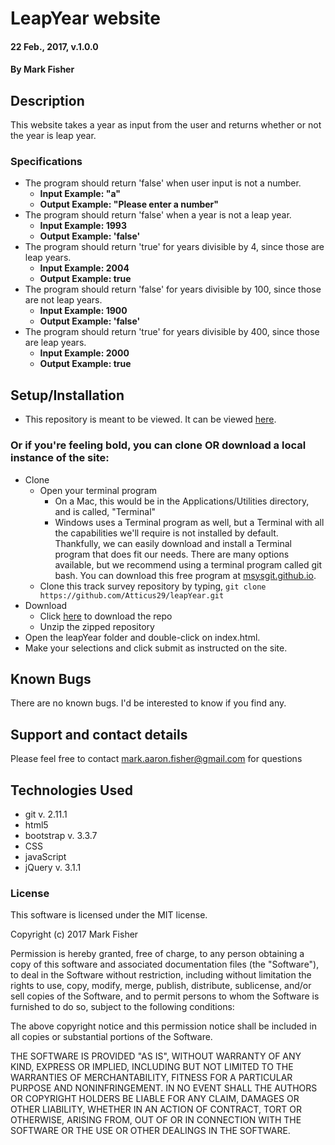 
# LeapYear website

#### 22 Feb., 2017, v.1.0.0

#### By Mark Fisher

## Description

This website takes a year as input from the user and returns whether or not the year is leap year.

### Specifications

* The program should return 'false' when user input is not a number.
  * **Input Example: "a"**
  * **Output Example: "Please enter a number"**
* The program should return 'false' when a year is not a leap year.
  * **Input Example: 1993**
  * **Output Example: 'false'**
* The program should return 'true' for years divisible by 4, since those are leap years.
  * **Input Example: 2004**
  * **Output Example: true**
* The program should return 'false' for years divisible by 100, since those are not leap years.
  * **Input Example: 1900**
  * **Output Example: 'false'**
* The program should return 'true' for years divisible by 400, since those are leap years.
  * **Input Example: 2000**
  * **Output Example: true**


## Setup/Installation

* This repository is meant to be viewed. It can be viewed [here](https://Atticus29.github.io/leapYear).

### Or if you're feeling bold, you can clone OR download a local instance of the site:

* Clone
  * Open your terminal program
    * On a Mac, this would be in the Applications/Utilities directory, and is called, "Terminal"
    * Windows uses a Terminal program as well, but a Terminal with all the capabilities we'll require is not installed by default. Thankfully, we can easily download and install a Terminal program that does fit our needs.
There are many options available, but we recommend using a terminal program called git bash. You can download this free program at [msysgit.github.io](https://git-for-windows.github.io/).
  * Clone this track survey repository by typing, `git clone https://github.com/Atticus29/leapYear.git`
* Download
  * Click [here](https://github.com/Atticus29/leapYear/archive/master.zip) to download the repo
  * Unzip the zipped repository
* Open the leapYear folder and double-click on index.html.
* Make your selections and click submit as instructed on the site.

## Known Bugs

There are no known bugs. I'd be interested to know if you find any.

## Support and contact details

Please feel free to contact mark.aaron.fisher@gmail.com for questions

## Technologies Used

* git v. 2.11.1
* html5
* bootstrap v. 3.3.7
* CSS
* javaScript
* jQuery v. 3.1.1

### License

This software is licensed under the MIT license.

Copyright (c) 2017 Mark Fisher

Permission is hereby granted, free of charge, to any person obtaining a copy
of this software and associated documentation files (the "Software"), to deal
in the Software without restriction, including without limitation the rights
to use, copy, modify, merge, publish, distribute, sublicense, and/or sell
copies of the Software, and to permit persons to whom the Software is
furnished to do so, subject to the following conditions:

The above copyright notice and this permission notice shall be included in all
copies or substantial portions of the Software.

THE SOFTWARE IS PROVIDED "AS IS", WITHOUT WARRANTY OF ANY KIND, EXPRESS OR
IMPLIED, INCLUDING BUT NOT LIMITED TO THE WARRANTIES OF MERCHANTABILITY,
FITNESS FOR A PARTICULAR PURPOSE AND NONINFRINGEMENT. IN NO EVENT SHALL THE
AUTHORS OR COPYRIGHT HOLDERS BE LIABLE FOR ANY CLAIM, DAMAGES OR OTHER
LIABILITY, WHETHER IN AN ACTION OF CONTRACT, TORT OR OTHERWISE, ARISING FROM,
OUT OF OR IN CONNECTION WITH THE SOFTWARE OR THE USE OR OTHER DEALINGS IN THE
SOFTWARE.
